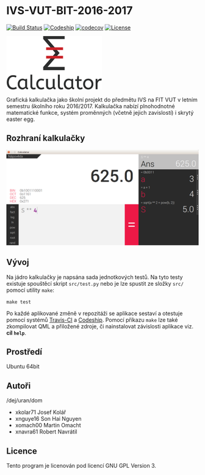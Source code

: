 # IVS-VUT-BIT-2016-2017

[![Build Status](https://travis-ci.com/thejoeejoee/IVS-VUT-BIT-2016-2017.svg?token=MqEeDyeLfZw3xFmAVUzV&branch=develop)](https://travis-ci.com/thejoeejoee/IVS-VUT-BIT-2016-2017)
[![Codeship](https://img.shields.io/codeship/a2ac7ad0-fb4b-0134-7062-02a6a40c3d5e.svg)](https://app.codeship.com/projects/211472)
[![codecov](https://img.shields.io/codecov/c/token/M5EwaVLlg7/github/thejoeejoee/IVS-VUT-BIT-2016-2017/develop.svg)](https://codecov.io/gh/thejoeejoee/IVS-VUT-BIT-2016-2017)
[![License](https://img.shields.io/badge/license-GPLv3-blue.svg)](https://www.gnu.org/licenses/gpl-3.0.en.html)

![logo](https://github.com/thejoeejoee/IVS-VUT-BIT-2016-2017/blob/develop/doc/logo.png)

Grafická kalkulačka jako školní projekt do předmětu IVS na FIT VUT v letním semestru školního roku 2016/2017. Kalkulačka nabízí plnohodnotné matematické funkce, systém proměnných (včetně jejich zavislostí) i skrytý easter egg.

Rozhraní kalkulačky
-------------------
![Screenshot](./screenshot.png)

Vývoj
-----
Na jádro kalkulačky je napsána sada jednotkových testů. Na tyto testy existuje spouštěcí skript `src/test.py` nebo je lze spustit ze složky `src/` pomocí utility `make`: 
```
make test
```

Po každé aplikované změně v repozitáži se aplikace sestaví a otestuje pomocí systémů [Travis-CI](https://travis-ci.com/thejoeejoee/IVS-VUT-BIT-2016-2017) a [Codeship](https://app.codeship.com/projects/211472).
Pomocí příkazu `make` lze také zkompilovat QML a přiložené zdroje, či nainstalovat závislosti aplikace viz. **cíl `help`**.

Prostředí
---------
Ubuntu 64bit

Autoři
------

/dej/uran/dom
- xkolar71 Josef Kolář
- xnguye16 Son Hai Nguyen
- xomach00 Martin Omacht
- xnavra61 Robert Navrátil

Licence
-------

Tento program je licenován pod licencí GNU GPL Version 3.
